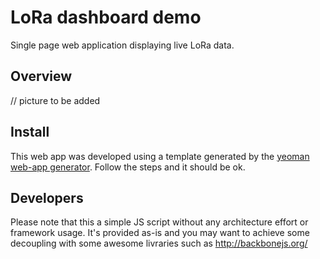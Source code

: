 # LoRa dashboard demo

Single page web application displaying live LoRa data.

## Overview

// picture to be added

## Install

This web app was developed using a template generated by the [yeoman web-app generator](https://github.com/yeoman/generator-gulp-webapp). Follow the steps and it should be ok.

## Developers

Please note that this a simple JS script without any architecture effort or framework usage. It's provided as-is and you may want to achieve some decoupling with some awesome livraries such as http://backbonejs.org/
